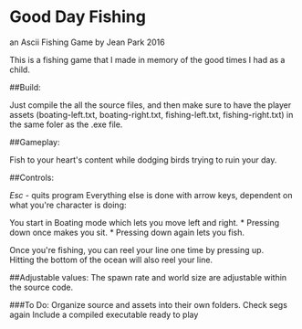 # Good Day Fishing
an Ascii Fishing Game
by Jean Park
2016

This is a fishing game that I made in memory of the good times I had as a child.

##Build:

Just compile the all the source files, and then make sure to have the player assets 
(boating-left.txt, boating-right.txt, fishing-left.txt, fishing-right.txt) 
in the same foler as the .exe file.

##Gameplay:

  Fish to your heart's content while dodging birds trying to ruin your day.
  
##Controls:

  *Esc* - quits program
  Everything else is done with arrow keys, dependent on what you're character is doing:
  
  You start in Boating mode which lets you move left and right.
    * Pressing down once makes you sit. 
    * Pressing down again lets you fish.
  
  Once you're fishing, you can reel your line one time by pressing up.  
  Hitting the bottom of the ocean will also reel your line.

##Adjustable values:
The spawn rate and world size are adjustable within the source code.

###To Do:
Organize source and assets into their own folders.
Check segs again
Include a compiled executable ready to play
